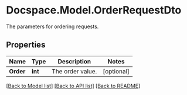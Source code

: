 # Docspace.Model.OrderRequestDto
The parameters for ordering requests.

## Properties

Name | Type | Description | Notes
------------ | ------------- | ------------- | -------------
**Order** | **int** | The order value. | [optional] 

[[Back to Model list]](../README.md#documentation-for-models) [[Back to API list]](../README.md#documentation-for-api-endpoints) [[Back to README]](../README.md)

